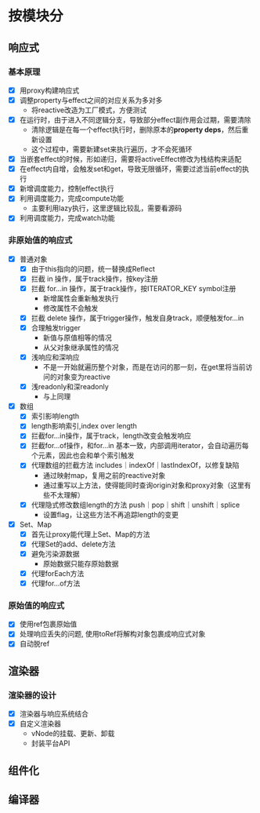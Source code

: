 
# 按模块分
## 响应式
### 基本原理
- [x] 用proxy构建响应式
- [x] 调整property与effect之间的对应关系为多对多
  - 将reactive改造为工厂模式，方便测试
- [x] 在运行时，由于进入不同逻辑分支，导致部分effect副作用会过期，需要清除
  - 清除逻辑是在每一个effect执行时，删除原本的**property deps**，然后重新设置
  - 这个过程中，需要新建set来执行遍历，才不会死循环
- [x] 当嵌套effect的时候，形如递归，需要将activeEffect修改为栈结构来适配
- [x] 在effect内自增，会触发set和get，导致无限循环，需要过滤当前effect的执行
- [x] 新增调度能力，控制effect执行
- [x] 利用调度能力，完成compute功能
  - 主要利用lazy执行，这里逻辑比较乱，需要看源码
- [x] 利用调度能力，完成watch功能
### 非原始值的响应式
- [x] 普通对象
  - [x] 由于this指向的问题，统一替换成Reflect
  - [x] 拦截 in 操作，属于track操作，按key注册
  - [x] 拦截 for...in 操作，属于track操作，按ITERATOR_KEY symbol注册
    - 新增属性会重新触发执行
    - 修改属性不会触发
  - [x] 拦截 delete 操作，属于trigger操作，触发自身track，顺便触发for...in 
  - [x] 合理触发trigger
    - 新值与原值相等的情况
    - 从父对象继承属性的情况
  - [x] 浅响应和深响应
    - 不是一开始就遍历整个对象，而是在访问的那一刻，在get里将当前访问的对象变为reactive
  - [x] 浅readonly和深readonly
    - 与上同理
- [x] 数组
  - [x] 索引影响length
  - [x] length影响索引,index over length
  - [x] 拦截for...in操作，属于track，length改变会触发响应
  - [x] 拦截for...of操作，和for...in 基本一致，内部调用iterator，会自动遍历每个元素，因此也会和单个索引触发
  - [x] 代理数组的拦截方法 includes｜indexOf｜lastIndexOf，以修复缺陷
    - 通过映射map，复用之前的reactive对象
    - 通过重写以上方法，使得能同时查询origin对象和proxy对象（这里有些不太理解）
  - [x] 代理隐式修改数组length的方法 push｜pop｜shift｜unshift｜splice
    - 设置flag，让这些方法不再追踪length的变更
- [x] Set、Map
  - [x] 首先让proxy能代理上Set、Map的方法
  - [x] 代理Set的add、delete方法
  - [x] 避免污染源数据
    - 原始数据只能存原始数据
  - [x] 代理forEach方法
  - [x] 代理for...of方法
### 原始值的响应式
- [x] 使用ref包裹原始值
- [x] 处理响应丢失的问题, 使用toRef将解构对象包裹成响应式对象
- [x] 自动脱ref 
## 渲染器
### 渲染器的设计
- [x] 渲染器与响应系统结合
- [x] 自定义渲染器
  - vNode的挂载、更新、卸载
  - 封装平台API
## 组件化
## 编译器